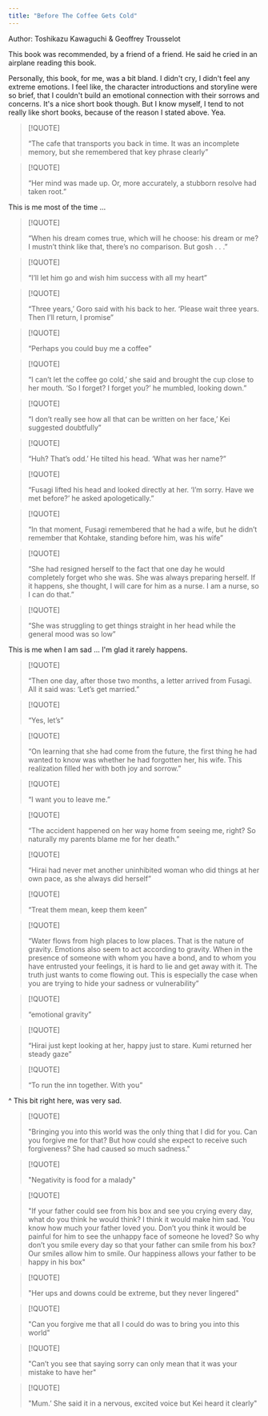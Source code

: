 ```yaml
---
title: "Before The Coffee Gets Cold"
---
```

Author: Toshikazu Kawaguchi & Geoffrey Trousselot   

This book was recommended, by a friend of a friend. He said he cried in an airplane reading this book.  

Personally, this book, for me, was a bit bland. I didn't cry, I didn't feel any extreme emotions. I feel like, the character introductions and storyline were so brief, that I couldn't build an emotional connection with their sorrows and concerns. It's a nice short book though. But I know myself, I tend to not really like short books, because of the reason I stated above. Yea.

>[!QUOTE]
>
> “The cafe that transports you back in time. It was an incomplete memory, but she remembered that key phrase clearly”

>[!QUOTE]
>
> “Her mind was made up. Or, more accurately, a stubborn resolve had taken root.”

This is me most of the time ...

>[!QUOTE]
>
> “When his dream comes true, which will he choose: his dream or me? I mustn’t think like that, there’s no comparison. But gosh . . .”

>[!QUOTE]
>
> “I’ll let him go and wish him success with all my heart”

>[!QUOTE]
>
> “Three years,’ Goro said with his back to her. ‘Please wait three years. Then I’ll return, I promise”

>[!QUOTE]
>
> “Perhaps you could buy me a coffee”

>[!QUOTE]
>
> “I can’t let the coffee go cold,’ she said and brought the cup close to her mouth.
> ‘So I forget? I forget you?’ he mumbled, looking down.”

>[!QUOTE]
>
> “I don’t really see how all that can be written on her face,’ Kei suggested doubtfully”

>[!QUOTE]
>
> “Huh? That’s odd.’ He tilted his head. ‘What was her name?”

>[!QUOTE]
>
> “Fusagi lifted his head and looked directly at her. ‘I’m sorry. Have we met before?’ he asked apologetically.”

>[!QUOTE]
>
> “In that moment, Fusagi remembered that he had a wife, but he didn’t remember that Kohtake, standing before him, was his wife”

>[!QUOTE]
>
> “She had resigned herself to the fact that one day he would completely forget who she was. She was always preparing herself. If it happens, she thought, I will care for him as a nurse. I am a nurse, so I can do that.”

>[!QUOTE]
>
> “She was struggling to get things straight in her head while the general mood was so low”

This is me when I am sad ...  I'm glad it rarely happens.

>[!QUOTE]
>
> “Then one day, after those two months, a letter arrived from Fusagi. All it said was: ‘Let’s get married.”

>[!QUOTE]
>
> “Yes, let’s”

>[!QUOTE]
>
> “On learning that she had come from the future, the first thing he had wanted to know was whether he had forgotten her, his wife. This realization filled her with both joy and sorrow.”

>[!QUOTE]
>
> “I want you to leave me.”

>[!QUOTE]
>
> “The accident happened on her way home from seeing me, right? So naturally my parents blame me for her death.”

>[!QUOTE]
>
> “Hirai had never met another uninhibited woman who did things at her own pace, as she always did herself”

>[!QUOTE]
>
> “Treat them mean, keep them keen”

>[!QUOTE]
>
> “Water flows from high places to low places. That is the nature of gravity. Emotions also seem to act according to gravity. When in the presence of someone with whom you have a bond, and to whom you have entrusted your feelings, it is hard to lie and get away with it. The truth just wants to come flowing out. This is especially the case when you are trying to hide your sadness or vulnerability”

>[!QUOTE]
>
> “emotional gravity”

>[!QUOTE]
>
> “Hirai just kept looking at her, happy just to stare. Kumi returned her steady gaze”

>[!QUOTE]
>
> “To run the inn together. With you”

^ This bit right here, was very sad.

>[!QUOTE]
>
> "Bringing you into this world was the only thing that I did for you. Can you forgive me for that?
> But how could she expect to receive such forgiveness? She had caused so much sadness."

>[!QUOTE]
>
> "Negativity is food for a malady"

>[!QUOTE]
>
> "If your father could see from his box and see you crying every day, what do you think he would think? I think it would make him sad. You know how much your father loved you. Don’t you think it would be painful for him to see the unhappy face of someone he loved? So why don’t you smile every day so that your father can smile from his box? Our smiles allow him to smile. Our happiness allows your father to be happy in his box"

>[!QUOTE]
>
> "Her ups and downs could be extreme, but they never lingered"

>[!QUOTE]
>
> "Can you forgive me that all I could do was to bring you into this world"

>[!QUOTE]
>
> "Can’t you see that saying sorry can only mean that it was your mistake to have her"

>[!QUOTE]
>
> "Mum.’ She said it in a nervous, excited voice but Kei heard it clearly"
